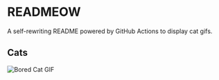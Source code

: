 # READMEOW

A self-rewriting README powered by GitHub Actions to display cat gifs.

## Cats

![Bored Cat GIF](https://media2.giphy.com/media/v1.Y2lkPTlhY2QwMmRhZ2R0cTNzeTFvbzUzM3RtczhieWZjeHh6bGltamw0NTJrZ2FzNXVpbiZlcD12MV9naWZzX3NlYXJjaCZjdD1n/mlvseq9yvZhba/200.gif)
